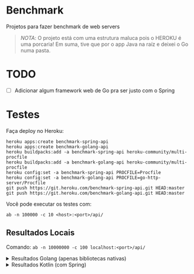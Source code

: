# Benchmark

Projetos para fazer benchmark de web servers

> _NOTA_: O projeto está com uma estrutura maluca pois o HEROKU é uma porcaria! Em suma, tive que por o app Java na raíz e deixei o Go numa pasta.

# TODO

- [ ] Adicionar algum framework web de Go pra ser justo com o Spring


# Testes

Faça deploy no Heroku:

```shell
heroku apps:create benchmark-spring-api
heroku apps:create benchmark-golang-api
heroku buildpacks:add -a benchmark-spring-api heroku-community/multi-procfile
heroku buildpacks:add -a benchmark-golang-api heroku-community/multi-procfile
heroku config:set -a benchmark-spring-api PROCFILE=Procfile
heroku config:set -a benchmark-golang-api PROCFILE=go-http-server/Procfile
git push https://git.heroku.com/benchmark-spring-api.git HEAD:master
git push https://git.heroku.com/benchmark-golang-api.git HEAD:master
```

Você pode executar os testes com:

```shell
ab -n 100000 -c 10 <host>:<port>/api/
```

## Resultados Locais

Comando: `ab -n 10000000 -c 100 localhost:<port>/api/`

<details>
    <summary>Resultados Golang (apenas bibliotecas nativas)</summary>
    ```
    This is ApacheBench, Version 2.3 <$Revision: 1879490 $>
    Copyright 1996 Adam Twiss, Zeus Technology Ltd, http://www.zeustech.net/
    Licensed to The Apache Software Foundation, http://www.apache.org/

    Benchmarking localhost (be patient)


    Server Software:        
    Server Hostname:        localhost
    Server Port:            8085

    Document Path:          /api/
    Document Length:        14 bytes

    Concurrency Level:      100
    Time taken for tests:   435.847 seconds
    Complete requests:      10000000
    Failed requests:        0
    Total transferred:      1310000000 bytes
    HTML transferred:       140000000 bytes
    Requests per second:    22943.84 [#/sec] (mean)
    Time per request:       4.358 [ms] (mean)
    Time per request:       0.044 [ms] (mean, across all concurrent requests)
    Transfer rate:          2935.20 [Kbytes/sec] received

    Connection Times (ms)
                min  mean[+/-sd] median   max
    Connect:        0    2   0.5      2       6
    Processing:     0    2   0.5      2      13
    Waiting:        0    1   0.5      1      12
    Total:          1    4   0.4      4      16

    Percentage of the requests served within a certain time (ms)
    50%      4
    66%      4
    75%      5
    80%      5
    90%      5
    95%      5
    98%      5
    99%      5
    100%     16 (longest request)

    ```
</details>

<details>
    <summary>Resultados Kotlin (com Spring)</summary>
    ```
    This is ApacheBench, Version 2.3 <$Revision: 1879490 $>
    Copyright 1996 Adam Twiss, Zeus Technology Ltd, http://www.zeustech.net/
    Licensed to The Apache Software Foundation, http://www.apache.org/

    Benchmarking localhost (be patient)


    Server Software:        
    Server Hostname:        localhost
    Server Port:            9095

    Document Path:          /api/
    Document Length:        26 bytes

    Concurrency Level:      100
    Time taken for tests:   427.554 seconds
    Complete requests:      10000000
    Failed requests:        0
    Total transferred:      1590000000 bytes
    HTML transferred:       260000000 bytes
    Requests per second:    23388.83 [#/sec] (mean)
    Time per request:       4.276 [ms] (mean)
    Time per request:       0.043 [ms] (mean, across all concurrent requests)
    Transfer rate:          3631.66 [Kbytes/sec] received

    Connection Times (ms)
                min  mean[+/-sd] median   max
    Connect:        0    2   0.5      2       6
    Processing:     0    2   0.5      2       8
    Waiting:        0    1   0.5      1       6
    Total:          2    4   0.3      4      12

    Percentage of the requests served within a certain time (ms)
    50%      4
    66%      4
    75%      4
    80%      4
    90%      5
    95%      5
    98%      5
    99%      5
    100%     12 (longest request)

    ```
</details>
